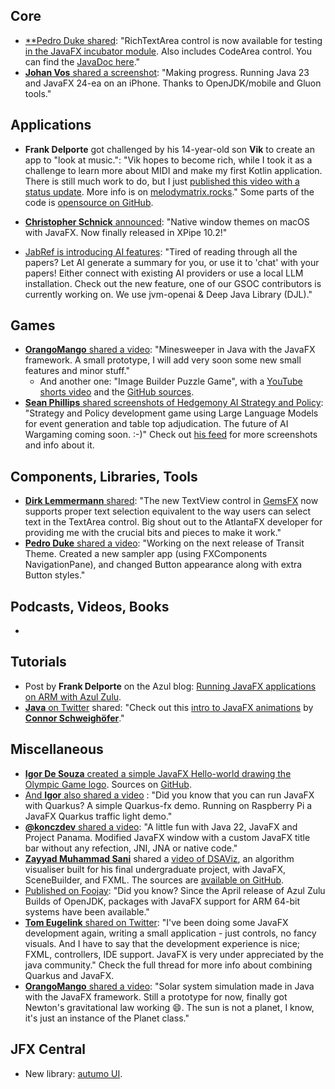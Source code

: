 ## Core

* [**Pedro Duke shared](): "RichTextArea control is now available for testing [in the JavaFX incubator module](https://github.com/andy-goryachev-oracle/Test/blob/main/doc/RichTextArea/RichTextArea.md). Also includes CodeArea control. You can find the [JavaDoc here](https://cr.openjdk.org/~angorya/RichTextArea/javadoc/jfx.incubator.richtext/module-summary.html)."
* [**Johan Vos** shared a screenshot](https://mastodon.social/@johanvos/112887802923547314): "Making progress. Running Java 23 and JavaFX 24-ea on an iPhone. Thanks to OpenJDK/mobile and Gluon tools."

## Applications

* **Frank Delporte** got challenged by his 14-year-old son **Vik** to create an app to "look at music.": "Vik hopes to become rich, while I took it as a challenge to learn more about MIDI and make my first Kotlin application. There is still much work to do, but I just [published this video with a status update](https://www.youtube.com/watch?v=tR4PL8ufiDw). More info is on [melodymatrix.rocks](https://melodymatrix.rocks/)." Some parts of the code is [opensource on GitHub](https://github.com/codewriterbv/melodymatrix-app-views).
* [**Christopher Schnick** announced](https://x.com/crschnick/status/1816788292563616004): "Native window themes on macOS with JavaFX. Now finally released in XPipe 10.2!"

* [JabRef is introducing AI features](https://blog.jabref.org/2024/08/21/AI-chatting/): "Tired of reading through all the papers? Let AI generate a summary for you, or use it to 'chat' with your papers! Either connect with existing AI providers or use a local LLM installation. Check out the new feature, one of our GSOC contributors is currently working on. We use jvm-openai & Deep Java Library (DJL)."

## Games

* [**OrangoMango** shared a video](https://x.com/orango_mango/status/1817680477370876020): "Minesweeper in Java with the JavaFX framework. A small prototype, I will add very soon some new small features and minor stuff."
  * And another one: "Image Builder Puzzle Game", with a [YouTube shorts video](https://youtube.com/shorts/orP_T_OnBR4?feature=share) and the [GitHub sources](https://github.com/OrangoMango/ImageBuilder).
* [**Sean Phillips** shared screenshots of Hedgemony AI  Strategy and Policy](https://x.com/SeanMiPhillips/status/1823006985341555178): "Strategy and Policy development game using Large Language Models for event generation and table top adjudication. The future of AI Wargaming coming soon. :-)" Check out [his feed](https://x.com/SeanMiPhillips) for more screenshots and info about it.

## Components, Libraries, Tools

* [**Dirk Lemmermann** shared](https://x.com/dlemmermann/status/1825877587077345548): "The new TextView control in [GemsFX](https://github.com/dlsc-software-consulting-gmbh/GemsFX) now supports proper text selection equivalent to the way users can select text in the TextArea control. Big shout out to the AtlantaFX developer for providing me with the crucial bits and pieces to make it work."
* [**Pedro Duke** shared a video](https://x.com/P_Duke/status/1819356682457137601): "Working on the next release of Transit Theme. Created a new sampler app (using FXComponents NavigationPane), and changed Button appearance along with extra Button styles."

## Podcasts, Videos, Books

*

## Tutorials

* Post by **Frank Delporte** on the Azul blog: [Running JavaFX applications on ARM with Azul Zulu](https://www.azul.com/blog/running-javafx-applications-on-arm-with-azul-zulu/).
* [**Java** on Twitter](https://x.com/java/status/1828069916760498257) shared: "Check out this [intro to JavaFX animations](https://dev.java/learn/javafx-animations/) by [**Connor Schweighöfer**](https://twitter.com/SquidXTV)."

## Miscellaneous

* [**Igor De Souza** created a simple JavaFX Hello-world drawing the Olympic Game logo](https://x.com/Igfasouza/status/1816817407857479692). Sources on [GitHub](https://github.com/igfasouza/JavaFx-olympic-games-).
* [And **Igor** also shared a video](https://x.com/Igfasouza/status/1818609277969272873) : "Did you know that you can run JavaFX with Quarkus? A simple Quarkus-fx demo. Running on Raspberry Pi a JavaFX Quarkus traffic light demo."
* [**@konczdev** shared a video](https://x.com/konczdev/status/1804591278073532624): "A little fun with Java 22, JavaFX and Project Panama. Modified JavaFX window with a custom JavaFX title bar without any refection, JNI, JNA or native code."
* [**Zayyad Muhammad Sani**](https://x.com/Zayyad_MS) shared a [video of DSAViz](https://www.youtube.com/watch?v=iME6boIrT4A), an algorithm visualiser built for his final undergraduate project, with JavaFX, SceneBuilder, and FXML. The sources are [available on GitHub](https://github.com/Z-MS/DSAViz-Java).
* [Published on Foojay](https://foojay.io/today/running-javafx-applications-on-arm-with-azul-zulu): "Did you know? Since the April release of Azul Zulu Builds of OpenJDK, packages with JavaFX support for ARM 64-bit systems have been available."
* [**Tom Eugelink** shared on Twitter](https://x.com/tbeernot/status/1822536096158265392): "I've been doing some JavaFX development again, writing a small application - just controls, no fancy visuals. And I have to say that the development experience is nice; FXML, controllers, IDE support. JavaFX is very under appreciated by the java community." Check the full thread for more info about combining Quarkus and JavaFX.
* [**OrangoMango** shared a video](https://x.com/orango_mango/status/1819694644612972606): "Solar system simulation made in Java with the JavaFX framework. Still a prototype for now, finally got Newton's gravitational law working 😄. The sun is not a planet, I know, it's just an instance of the Planet class."

## JFX Central

* New library: [autumo UI](https://jfx-central.com/libraries/autumoui).
